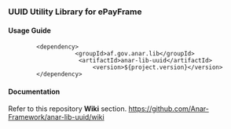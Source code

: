 ### UUID Utility Library for ePayFrame

#### Usage Guide

```
		<dependency>
	               <groupId>af.gov.anar.lib</groupId>
	                <artifactId>anar-lib-uuid</artifactId>
                        <version>${project.version}</version>
		</dependency>

```


#### Documentation

Refer to this repository **Wiki** section.
https://github.com/Anar-Framework/anar-lib-uuid/wiki